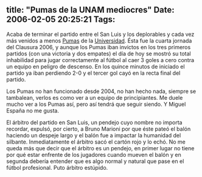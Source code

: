 title: "Pumas de la UNAM mediocres"
Date: 2006-02-05 20:25:21
Tags: 
---
<p>Acaba de terminar el partido entre el San Luis y los deplorables y cada vez más venidos a menos <a target="_blank" href="http://www.pumasunam.com.mx">Pumas</a> de la <a target="_blank" href="http://www.unam.mx/">Universidad</a>. Ésta fue la cuarta jornada del Clausura 2006, y aunque los Pumas iban invictos en los tres primeros partidos (con una victoria y dos empates) el día de hoy se mostró su total inhabilidad para jugar correctamente al fútbol al caer 3 goles a cero contra un equipo en peligro de descenso. En los quince minutos de iniciado el partido ya iban perdiendo 2-0 y el tercer gol cayó en la recta final del partido.</p>

<p>Los Pumas no han funcionado desde 2004, no han hecho nada, siempre se tambalean, verlos es como ver a un equipo de principiantes. Me duele mucho ver a los Pumas así, pero así tendrá que seguir siendo. Y Miguel España no me gusta.</p>

<p>El árbitro del partido en San Luis, un pendejo cuyo nombre no importa recordar, expulsó, por cierto, a Bruno Marioni por que éste pateó el balón haciendo un despeje largo y el balón fue a impactar la humanidad del silbante. Inmediatamente el árbitro sacó el cartón rojo y lo echó. No me queda más que decir que el árbitro es un pendejo, en primer lugar no tiene por qué estar enfrente de los jugadores cuando mueven el balón y en segunda debería entender que es algo normal y natural que pase en el fútbol profesional. Puto árbitro estúpido.</p>
